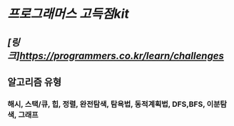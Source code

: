 # _프로그래머스 고득점kit_

## _[링크]https://programmers.co.kr/learn/challenges_

## 알고리즘 유형
### 해시, 스택/큐, 힙, 정렬, 완전탐색, 탐욕법, 동적계획법, DFS,BFS, 이분탐색, 그래프
